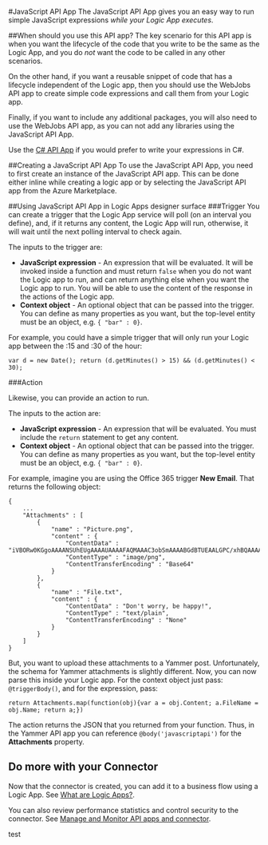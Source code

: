 <properties
   pageTitle="JavaScript API"
   description="JavaScript API"
   services="app-service\logic"
   documentationCenter=".net,nodejs,java"
   authors="stepsic-microsoft-com"
   manager="dwrede"
   editor=""/>

<tags
   ms.service="app-service-logic"
   ms.devlang="multiple"
   ms.topic="article"
   ms.tgt_pltfrm="na"
   ms.workload="integration"
   ms.date="07/16/2015"
   ms.author="stepsic"/>

#JavaScript API App
The JavaScript API App gives you an easy way to run simple JavaScript expressions *while your Logic App executes*. 

##When should you use this API app?
The key scenario for this API app is when you want the lifecycle of the code that you write to be the same as the Logic App, and you do *not* want the code to be called in any other scenarios.

On the other hand, if you want a reusable snippet of code that has a lifecycle independent of the Logic app, then you should use the WebJobs API app to create simple code expressions and call them from your Logic app.

Finally, if you want to include any additional packages, you will also need to use the WebJobs API app, as you can not add any libraries using the JavaScript API App. 

Use the [C# API App](app-service-logic-cs-api.md) if you would prefer to write your expressions in C#.

##Creating a JavaScript API App
To use the JavaScript API App, you need to first create an instance of the JavaScript API app. This can be done either inline while creating a logic app or by selecting the JavaScript API app from the Azure Marketplace.

##Using JavaScript API App in Logic Apps designer surface
###Trigger
You can create a trigger that the Logic App service will poll (on an interval you define), and, if it returns any content, the Logic App will run, otherwise, it will wait until the next polling interval to check again.

The inputs to the trigger are:
- **JavaScript expression**  - An expression that will be evaluated. It will be invoked inside a function and must return `false` when you do not want the Logic app to run, and can return anything else when you want the Logic app to run. You will be able to use the content of the response in the actions of the Logic app.
- **Context object** - An optional object that can be passed into the trigger. You can define as many properties as you want, but the top-level entity must be an object, e.g. `{ "bar" : 0}`.

For example, you could have a simple trigger that will only run your Logic app between the :15 and :30 of the hour:

```
var d = new Date(); return (d.getMinutes() > 15) && (d.getMinutes() < 30);
```

###Action

Likewise, you can provide an action to run. 

The inputs to the action are:
- **JavaScript expression**  - An expression that will be evaluated. You must include the `return` statement to get any content. 
- **Context object** - An optional object that can be passed into the trigger. You can define as many properties as you want, but the top-level entity must be an object, e.g. `{ "bar" : 0}`.

For example, imagine you are using the Office 365 trigger **New Email**. That returns the following object:
```
{
	...
	"Attachments" : [
		{
			"name" : "Picture.png",
			"content" : {
				"ContentData" : "iVBORw0KGgoAAAANSUhEUgAAAAUAAAAFAQMAAAC3obSmAAAABGdBTUEAALGPC/xhBQAAAAFzUkdCAK7OHOkAAAAGUExURf///wAAAFXC034AAAASSURBVAjXY2BgCGBgYOhgKAAABEIBSWDJEbYAAAAASUVORK5CYII=",
				"ContentType" : "image/png",
				"ContentTransferEncoding" : "Base64"
			}
		},	
		{
			"name" : "File.txt",
			"content" : {
				"ContentData" : "Don't worry, be happy!",
				"ContentType" : "text/plain",
				"ContentTransferEncoding" : "None"
			}
		}	
	]
}
```

But, you want to upload these attachments to a Yammer post. Unfortunately, the schema for Yammer attachments is slightly different. Now, you can now parse this inside your Logic app. For the context object just pass: `@triggerBody()`, and for the expression, pass:

```
return Attachments.map(function(obj){var a = obj.Content; a.FileName = obj.Name; return a;})
```

The action returns the JSON that you returned from your function. Thus, in the Yammer API app you can reference `@body('javascriptapi')` for the **Attachments** property.

## Do more with your Connector
Now that the connector is created, you can add it to a business flow using a Logic App. See [What are Logic Apps?](app-service-logic-what-are-logic-apps.md).

You can also review performance statistics and control security to the connector. See [Manage  and Monitor API apps and connector](../app-service-api/app-service-api-manage-in-portal.md).

<!--References -->

<!--Links -->
[Creating a Logic App]: app-service-logic-create-a-logic-app.md

test
